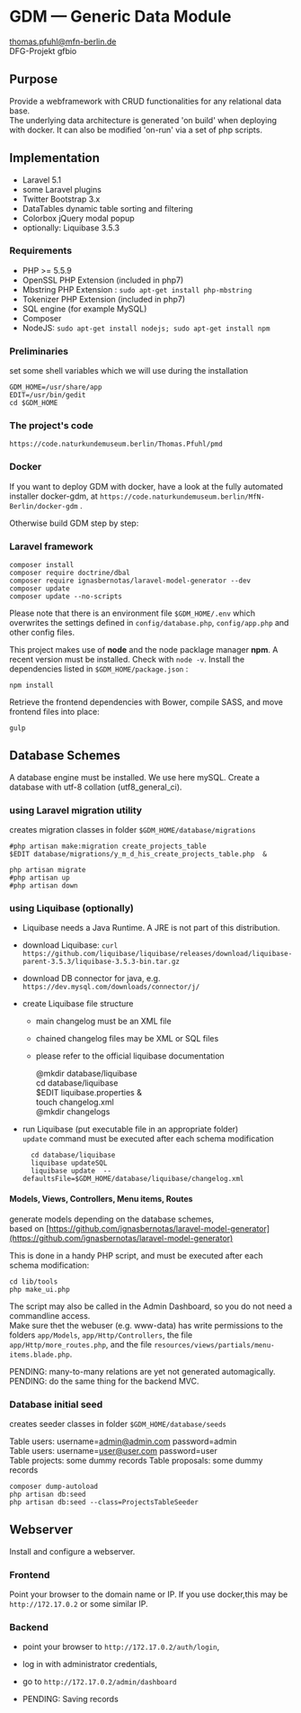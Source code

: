 # GDM — Generic Data Module
thomas.pfuhl@mfn-berlin.de   
DFG-Projekt gfbio   

## Purpose
Provide a webframework with CRUD functionalities for any relational data base.  
The underlying data architecture is generated 'on build' when deploying with docker.
It can also be modified 'on-run' via a set of php scripts.

## Implementation
- Laravel 5.1
- some Laravel plugins
- Twitter Bootstrap 3.x
- DataTables dynamic table sorting and filtering
- Colorbox jQuery modal popup
- optionally: Liquibase 3.5.3


### Requirements

- PHP >= 5.5.9
- OpenSSL PHP Extension (included in php7)
- Mbstring PHP Extension : `sudo apt-get install php-mbstring`   
- Tokenizer PHP Extension (included in php7)
- SQL engine (for example MySQL)
- Composer
- NodeJS:  `sudo apt-get install nodejs; sudo apt-get install npm`

### Preliminaries
set some shell variables which we will use during the installation

    GDM_HOME=/usr/share/app
    EDIT=/usr/bin/gedit
    cd $GDM_HOME

### The project's code

    https://code.naturkundemuseum.berlin/Thomas.Pfuhl/pmd


### Docker
If you want to deploy GDM with docker, have a look at the fully automated installer docker-gdm,
at `https://code.naturkundemuseum.berlin/MfN-Berlin/docker-gdm` . 


Otherwise build GDM step by step:

### Laravel framework
    composer install  
    composer require doctrine/dbal  
    composer require ignasbernotas/laravel-model-generator --dev
    composer update  
    composer update --no-scripts

Please note that there is an environment file ``$GDM_HOME/.env`` which overwrites
the settings defined in  ``config/database.php``, ``config/app.php`` and other config files.


This project makes use of **node** and the node packlage manager **npm**.
A recent version must be installed. Check with ``node -v``.
Install the dependencies listed in ``$GDM_HOME/package.json`` :

    npm install   

Retrieve the frontend dependencies with Bower, compile SASS, and move frontend files into place:   

    gulp

## Database Schemes

A database engine must be installed. We use here mySQL.
Create a database with utf-8 collation (utf8_general_ci).


### using Laravel migration utility
creates migration classes in folder ``$GDM_HOME/database/migrations``

    #php artisan make:migration create_projects_table    
    $EDIT database/migrations/y_m_d_his_create_projects_table.php  &

    php artisan migrate  
    #php artisan up  
    #php artisan down  


### using Liquibase (optionally)

- Liquibase needs a Java Runtime. A JRE is not part of this distribution.
- download Liquibase: `curl https://github.com/liquibase/liquibase/releases/download/liquibase-parent-3.5.3/liquibase-3.5.3-bin.tar.gz`
- download DB connector for java, e.g. `https://dev.mysql.com/downloads/connector/j/`
- create Liquibase file structure  
    - main changelog must be an XML file   
    - chained changelog files may be XML or SQL files   
    - please refer to the official liquibase documentation 

        @mkdir database/liquibase   
        cd database/liquibase   
        $EDIT liquibase.properties &   
        touch changelog.xml   
        @mkdir changelogs   

- run Liquibase (put executable file in an appropriate folder)  
`update` command must be executed after each schema modification

        cd database/liquibase   
        liquibase updateSQL   
        liquibase update  --defaultsFile=$GDM_HOME/database/liquibase/changelog.xml

#### Models, Views, Controllers, Menu items, Routes
    
generate models depending on the database schemes,    
based on [https://github.com/ignasbernotas/laravel-model-generator](https://github.com/ignasbernotas/laravel-model-generator)

This is done in a handy PHP script,  and must be executed after each schema modification: 

    cd lib/tools
    php make_ui.php

The script may also be called in the Admin Dashboard, so you do not need a commandline access.   
Make sure thet the webuser (e.g. www-data) has write permissions to the folders 
`app/Models`, 
`app/Http/Controllers`,
the file `app/Http/more_routes.php`,
and the file `resources/views/partials/menu-items.blade.php`.

PENDING: many-to-many relations are yet not generated automagically.   
PENDING: do the same thing for the backend MVC.  


### Database initial seed
creates seeder classes in folder ``$GDM_HOME/database/seeds``

Table users: username=admin@admin.com   password=admin  
Table users: username=user@user.com   password=user  
Table projects: some dummy records
Table proposals: some dummy records

    composer dump-autoload
    php artisan db:seed  
    php artisan db:seed --class=ProjectsTableSeeder

## Webserver
Install and configure a webserver.

### Frontend
Point your browser to the domain name or IP.
If you use docker,this may be ``http://172.17.0.2`` or some similar IP.

### Backend
- point your browser to ``http://172.17.0.2/auth/login``,
- log in with administrator credentials,
- go to ``http://172.17.0.2/admin/dashboard``

- PENDING: Saving records 



